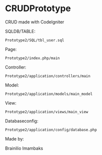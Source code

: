 # CRUDPrototype
CRUD made with CodeIgniter 

SQLDB/TABLE: 

`Prototype2/SQL/tbl_user.sql`

Page: 

`Prototype2/index.php/main`

Controller: 

`Prototype2/application/controllers/main`

Model:

`Prototype2/application/models/main_model`

View:

`Prototype2/application/views/main_view`

Databaseconfig: 

`Prototype2/application/config/database.php` 

Made by:

Brainilio Imambaks 

